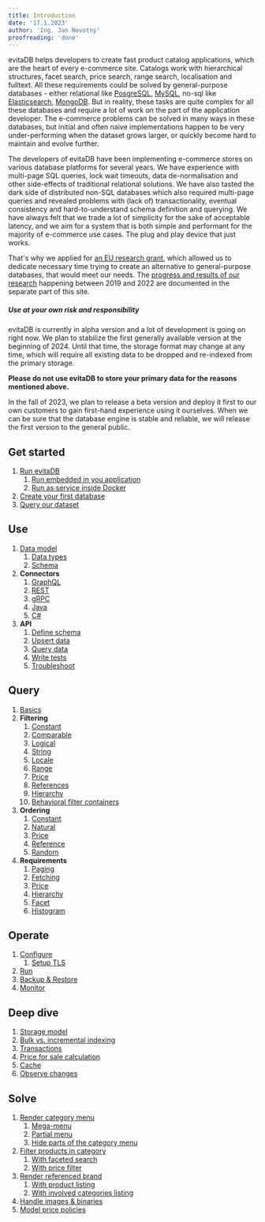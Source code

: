 ```yaml
---
title: Introduction
date: '17.1.2023'
author: 'Ing. Jan Novotný'
proofreading: 'done'
---
```


evitaDB helps developers to create fast product catalog applications, which are the heart of every e-commerce site.
Catalogs work with hierarchical structures, facet search, price search, range search, localisation and fulltext.
All these requirements could be solved by general-purpose databases - either relational like [PosgreSQL](https://www.postgresql.org/),
[MySQL](https://www.mysql.com/), no-sql like [Elasticsearch](https://www.elastic.co/), [MongoDB](https://www.mongodb.com/).
But in reality, these tasks are quite complex for all these databases and require a lot of work on the part of 
the application developer. The e-commerce problems can be solved in many ways in these databases, but initial and
often naive implementations happen to be very under-performing when the dataset grows larger, or quickly become hard
to maintain and evolve further.

The developers of evitaDB have been implementing e-commerce stores on various database platforms for several years. We
have experience with multi-page SQL queries, lock wait timeouts, data de-normalisation and other side-effects of 
traditional relational solutions. We have also tasted the dark side of distributed non-SQL databases
which also required multi-page queries and revealed problems with (lack of) transactionality, eventual consistency
and hard-to-understand schema definition and querying. We have always felt that we trade a lot of simplicity for the sake of
acceptable latency, and we aim for a system that is both simple and performant for the majority of e-commerce
use cases. The plug and play device that just works.

That's why we applied for [an EU research grant](https://evitadb.io/project-info), which allowed us to dedicate necessary
time trying to create an alternative to general-purpose databases, that would meet our needs. The [progress
and results of our research](https://evitadb.io/research/introduction) happening between 2019 and 2022 are documented 
in the separate part of this site.

<Note type="warning">

<NoteTitle toggles="false">

##### Use at your own risk and responsibility
</NoteTitle>

evitaDB is currently in alpha version and a lot of development is going on right now. We plan to stabilize the first 
generally available version at the beginning of 2024. Until that time, the storage format may change at any time, which 
will require all existing data to be dropped and re-indexed from the primary storage.

**Please do not use evitaDB to store your primary data for the reasons mentioned above.**

In the fall of 2023, we plan to release a beta version and deploy it first to our own customers to gain first-hand 
experience using it ourselves. When we can be sure that the database engine is stable and reliable, we will release 
the first version to the general public.
</Note>

## Get started

1. [Run evitaDB](get-started/run-evitadb.md)
   1. [Run embedded in you application](use/connectors/java.md)
   2. [Run as service inside Docker](operate/run.md)
2. [Create your first database](get-started/create-first-database.md)
3. [Query our dataset](get-started/query-our-dataset.md)

## Use

1. [Data model](use/data-model.md)
   1. [Data types](use/data-types.md)
   2. [Schema](use/schema.md)
2. **Connectors**
   1. [GraphQL](use/connectors/graphql.md)
   2. [REST](use/connectors/rest.md)
   3. [gRPC](use/connectors/grpc.md)
   4. [Java](use/connectors/java.md)
   5. [C#](use/connectors/c-sharp.md)
3. **API**
   1. [Define schema](use/api/schema-api.md)
   2. [Upsert data](use/api/write-data.md)
   3. [Query data](use/api/query-data.md)
   4. [Write tests](use/api/write-tests.md)
   5. [Troubleshoot](use/api/troubleshoot.md)

## Query

1. [Basics](query/basics.md)
2. **Filtering**
   1. [Constant](query/filtering/constant.md)
   2. [Comparable](query/filtering/comparable.md)
   3. [Logical](query/filtering/logical.md)
   4. [String](query/filtering/string.md)
   5. [Locale](query/filtering/locale.md)
   6. [Range](query/filtering/range.md)
   7. [Price](query/filtering/price.md)
   8. [References](query/filtering/references.md)
   9. [Hierarchy](query/filtering/hierarchy.md)
   10. [Behavioral filter containers](query/filtering/behavioral.md)
3. **Ordering**
   1. [Constant](query/ordering/constant.md)
   1. [Natural](query/ordering/natural.md)
   2. [Price](query/ordering/price.md)
   3. [Reference](query/ordering/reference.md)
   4. [Random](query/ordering/random.md)
4. **Requirements**
   1. [Paging](query/requirements/paging.md)
   2. [Fetching](query/requirements/fetching.md)
   3. [Price](query/requirements/price.md)
   4. [Hierarchy](query/requirements/hierarchy.md)
   5. [Facet](query/requirements/facet.md)
   6. [Histogram](query/requirements/histogram.md)

## Operate

1. [Configure](operate/configure.md)
   1. [Setup TLS](operate/tls.md) 
2. [Run](operate/run.md)
3. [Backup & Restore](operate/backup-restore.md)
4. [Monitor](operate/monitor.md)

## Deep dive

1. [Storage model](deep-dive/storage-model.md)
2. [Bulk vs. incremental indexing](deep-dive/bulk-vs-incremental-indexing.md)
3. [Transactions](deep-dive/transactions.md)
4. [Price for sale calculation](deep-dive/price-for-sale-calculation.md)
5. [Cache](deep-dive/cache.md)
6. [Observe changes](deep-dive/observing.md)

## Solve

1. [Render category menu](solve/render-category-menu.md)
   1. [Mega-menu](solve/render-category-menu.md#mega-menu)
   2. [Partial menu](solve/render-category-menu.md#partial-menu)
   3. [Hide parts of the category menu](solve/render-category-menu.md#hiding-parts-of-the-category-tree)
2. [Filter products in category](solve/filtering-products-in-category.md)
   1. [With faceted search](solve/filtering-products-in-category.md#faceted-search)
   2. [With price filter](solve/filtering-products-in-category.md#price-filter)
3. [Render referenced brand](solve/render-referenced-brand.md)
   1. [With product listing](solve/render-referenced-brand.md#product-listing)
   2. [With involved categories listing](solve/render-referenced-brand.md#category-listing)
4. [Handle images & binaries](solve/handling-images-binaries.md)
5. [Model price policies](solve/model-price-policies.md)
